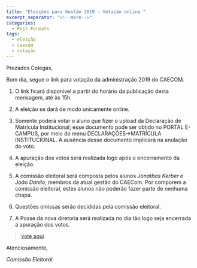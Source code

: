 ```yaml
---
title: "Eleições para Gestão 2019 - Votação online "
excerpt_separator: "<!--more-->"
categories:
  - Post Formats
tags:
  - eleição
  - caecom
  - votação
---
```


Prezados Colegas,

Bom dia, segue o link para votação da administração 2019 do CAECOM.

1. O link ficará disponível a partir do horário da publicação desta mensagem, até às 15h.

2. A eleição se dará de modo unicamente online.

3. Somente poderá votar o aluno que fizer o upload da Declaração de Matrícula Institucional; esse documento pode ser obtido no PORTAL E-CAMPUS, por meio do menu DECLARAÇÕES->MATRÍCULA INSTITUCIONAL. A ausência desse documento implicará na anulação do voto.

4. A apuração dos votos será realizada logo após o encerramento da eleição.

5. A comissão eleitoral será composta pelos alunos *Jonathas Kerber* e *João Danilo*, membros da atual gestão do CAECom. Por comporem a comissão eleitoral, estes alunos não poderão fazer parte de nenhuma chapa.

6. Questões omissas serão decididas pela comissão eleitoral.

7. A Posse da nova diretoria será realizada no dia tão logo seja encerrada a apuração dos votos.


>[vote aqui](https://goo.gl/forms/uf3XDSmP6RwZ2SF93)

Atenciosamente,

_Comissão Eleitoral_
